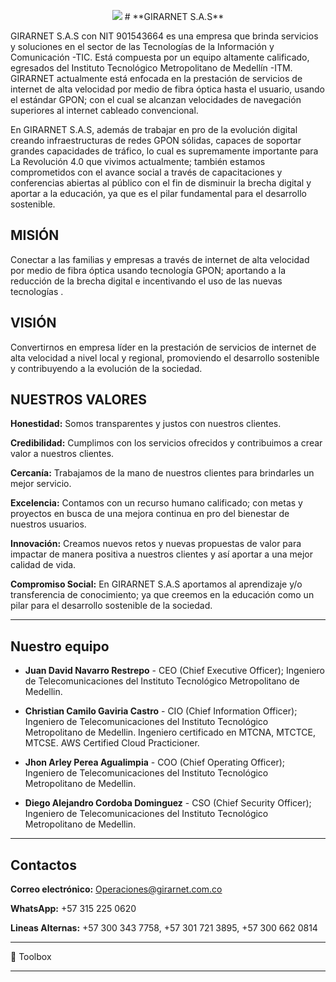 

<p align="center">
<img src="https://drive.google.com/uc?export=view&id=1ViRp7elBOyDlVyc2bvdX03WhUjsDh9WP">
 # **GIRARNET S.A.S**
</p>

GIRARNET S.A.S con NIT 901543664 es una empresa que brinda servicios y soluciones en el sector de las Tecnologías de la Información y Comunicación -TIC. Está compuesta por un equipo altamente calificado, egresados del Instituto Tecnológico Metropolitano de Medellín -ITM. GIRARNET actualmente está enfocada en la prestación de servicios de internet de alta velocidad por medio de fibra óptica hasta el usuario, usando el estándar GPON; con el cual se alcanzan velocidades de navegación superiores al internet cableado convencional.

En GIRARNET S.A.S, además de trabajar en pro de la evolución digital creando infraestructuras de redes GPON sólidas, capaces de soportar grandes capacidades de tráfico, lo cual es supremamente importante para La Revolución 4.0 que vivimos actualmente; también estamos comprometidos con el avance social a través de capacitaciones y conferencias abiertas al público con el fin de disminuir la brecha digital y aportar a la educación, ya que es el pilar fundamental para  el desarrollo sostenible. 

## **MISIÓN**
Conectar a las familias y empresas a través de internet de alta velocidad por medio de fibra óptica usando tecnología GPON; aportando a la reducción de la brecha digital e  incentivando el uso de las nuevas tecnologías . 

## **VISIÓN**
Convertirnos en empresa líder en la prestación de servicios de internet de alta velocidad a nivel local y regional, promoviendo el desarrollo sostenible y contribuyendo a la evolución de la sociedad.

## **NUESTROS VALORES**

**Honestidad:** Somos transparentes y justos con nuestros clientes.

**Credibilidad:** Cumplimos con los servicios ofrecidos y contribuimos a crear valor a nuestros clientes.

**Cercanía:** Trabajamos de la mano de nuestros clientes para brindarles un mejor servicio. 

**Excelencia:** Contamos con un recurso humano calificado; con metas y proyectos en busca de una mejora continua en pro del bienestar de nuestros usuarios.
 
**Innovación:** Creamos nuevos retos y nuevas propuestas de valor para impactar de manera positiva a nuestros clientes y así aportar a una mejor calidad de vida.
 
**Compromiso Social:** En GIRARNET S.A.S aportamos al aprendizaje y/o transferencia de conocimiento; ya que creemos en la educación como un pilar para el desarrollo sostenible de la sociedad.


---

## Nuestro equipo


- **Juan David Navarro Restrepo** - CEO (Chief Executive Officer); Ingeniero de Telecomunicaciones del Instituto Tecnológico Metropolitano de Medellin.

- **Christian Camilo Gaviria Castro** - CIO (Chief Information Officer); Ingeniero de Telecomunicaciones del Instituto Tecnológico Metropolitano de Medellin. Ingeniero certificado en MTCNA, MTCTCE, MTCSE. AWS Certified Cloud Practicioner.

- **Jhon Arley Perea Agualimpia** - COO (Chief Operating Officer); Ingeniero de Telecomunicaciones del Instituto Tecnológico Metropolitano de Medellin.

- **Diego Alejandro Cordoba Dominguez** - CSO (Chief Security Officer); Ingeniero de Telecomunicaciones del Instituto Tecnológico Metropolitano de Medellin.

---

## Contactos

**Correo electrónico:** Operaciones@girarnet.com.co

**WhatsApp:** +57 315 225 0620

**Lineas Alternas:** +57 300 343 7758, +57 301 721 3895, +57 300 662 0814

--------

🧰 Toolbox


--------

<!--


Eliana cataño Marínez - CFO (Chief Financial Officer); Contadora del Instituto Tecnológico Metropolitano de Medellin.



### Hi there 👋
**GirarNET/GirarNET** is a ✨ _special_ ✨ repository because its `README.md` (this file) appears on your GitHub profile.

Here are some ideas to get you started:

- 🔭 I’m currently working on ...
- 🌱 I’m currently learning ...
- 👯 I’m looking to collaborate on ...
- 🤔 I’m looking for help with ...
- 💬 Ask me about ...
- 📫 How to reach me: ...
- 😄 Pronouns: ...
- ⚡ Fun fact: ...
-->
